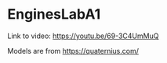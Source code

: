 # EnginesLabA1

Link to video: https://youtu.be/69-3C4UmMuQ

Models are from https://quaternius.com/
